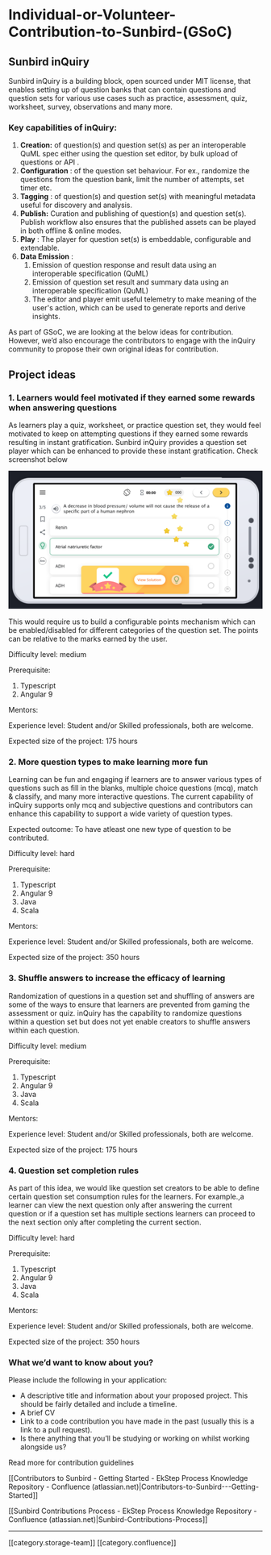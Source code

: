 # Individual-or-Volunteer-Contribution-to-Sunbird-(GSoC)

## Sunbird inQuiry

Sunbird inQuiry is a building block, open sourced under MIT license, that enables setting up of question banks that can contain questions and question sets for various use cases such as practice, assessment, quiz, worksheet, survey, observations and many more.

### Key capabilities of inQuiry:

1. **Creation:** of question(s) and question set(s) as per an interoperable QuML spec either using the question set editor, by bulk upload of questions or API .
2. **Configuration** : of the question set behaviour. For ex., randomize the questions from the question bank, limit the number of attempts, set timer etc.
3. **Tagging** : of question(s) and question set(s) with meaningful metadata useful for discovery and analysis.
4. **Publish:** Curation and publishing of question(s) and question set(s). Publish workflow also ensures that the published assets can be played in both offline & online modes.
5. **Play** : The player for question set(s) is embeddable, configurable and extendable.
6. **Data Emission** :
   1. Emission of question response and result data using an interoperable specification (QuML)
   2. Emission of question set result and summary data using an interoperable specification (QuML)
   3. The editor and player emit useful telemetry to make meaning of the user's action, which can be used to generate reports and derive insights.

As part of GSoC, we are looking at the below ideas for contribution. However, we’d also encourage the contributors to engage with the inQuiry community to propose their own original ideas for contribution.

## Project ideas

### 1. Learners would feel motivated if they earned some rewards when answering questions

As learners play a quiz, worksheet, or practice question set, they would feel motivated to keep on attempting questions if they earned some rewards resulting in instant gratification. Sunbird inQuiry provides a question set player which can be enhanced to provide these instant gratification. Check screenshot below

![](../../../../.gitbook/assets/image-20220223-101727.png)

This would require us to build a configurable points mechanism which can be enabled/disabled for different categories of the question set. The points can be relative to the marks earned by the user.

Difficulty level: medium

Prerequisite:

1. Typescript
2. Angular 9

Mentors:

Experience level: Student and/or Skilled professionals, both are welcome.

Expected size of the project: 175 hours

### 2. More question types to make learning more fun

Learning can be fun and engaging if learners are to answer various types of questions such as fill in the blanks, multiple choice questions (mcq), match & classify, and many more interactive questions. The current capability of inQuiry supports only mcq and subjective questions and contributors can enhance this capability to support a wide variety of question types.

Expected outcome: To have atleast one new type of question to be contributed.

Difficulty level: hard

Prerequisite:

1. Typescript
2. Angular 9
3. Java
4. Scala

Mentors:

Experience level: Student and/or Skilled professionals, both are welcome.

Expected size of the project: 350 hours

### 3. Shuffle answers to increase the efficacy of learning

Randomization of questions in a question set and shuffling of answers are some of the ways to ensure that learners are prevented from gaming the assessment or quiz. inQuiry has the capability to randomize questions within a question set but does not yet enable creators to shuffle answers within each question.

Difficulty level: medium

Prerequisite:

1. Typescript
2. Angular 9
3. Java
4. Scala

Mentors:

Experience level: Student and/or Skilled professionals, both are welcome.

Expected size of the project: 175 hours

### 4. Question set completion rules

As part of this idea, we would like question set creators to be able to define certain question set consumption rules for the learners. For example.,a learner can view the next question only after answering the current question or if a question set has multiple sections learners can proceed to the next section only after completing the current section.

Difficulty level: hard

Prerequisite:

1. Typescript
2. Angular 9
3. Java
4. Scala

Mentors:

Experience level: Student and/or Skilled professionals, both are welcome.

Expected size of the project: 350 hours

### What we’d want to know about you?

Please include the following in your application:&#x20;

* A descriptive title and information about your proposed project. This should be fairly detailed and include a timeline.
* A brief CV
* Link to a code contribution you have made in the past (usually this is a link to a pull request).&#x20;
* Is there anything that you’ll be studying or working on whilst working alongside us?

Read more for contribution guidelines

\[\[Contributors to Sunbird - Getting Started - EkStep Process Knowledge Repository - Confluence (atlassian.net)|Contributors-to-Sunbird---Getting-Started]]

\[\[Sunbird Contributions Process - EkStep Process Knowledge Repository - Confluence (atlassian.net)|Sunbird-Contributions-Process]]

***

\[\[category.storage-team]] \[\[category.confluence]]
